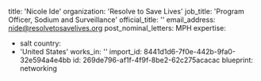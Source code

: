 title: 'Nicole Ide'
organization: 'Resolve to Save Lives'
job_title: 'Program Officer, Sodium and Surveillance'
official_title: ''
email_address: nide@resolvetosavelives.org
post_nominal_letters: MPH
expertise:
  - salt
country:
  - 'United States'
works_in: ''
import_id: 8441d1d6-7f0e-442b-9fa0-32e594a4e4bb
id: 269de796-af1f-4f9f-8be2-62c275acacac
blueprint: networking
